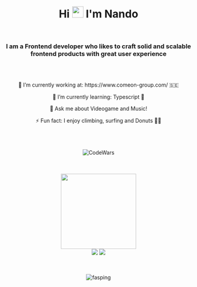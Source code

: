                    
<h1 align="center">Hi <img src="https://raw.githubusercontent.com/kaueMarques/kaueMarques/master/hi.gif" width="30px"> I'm Nando </h1>

<br>

  
<h3 align="center">I am a Frontend developer who likes to craft solid and scalable frontend products with great user experience</h3>
<br><br>
<p align="center"> 🔭 I’m currently working at: https://www.comeon-group.com/ 🇸🇪</p>
<p align="center">🌱 I’m currently learning: Typescript 💙</p>
<p align="center"> 💬 Ask me about Videogame and Music!</p>
<p align="center"> ⚡ Fun fact: I enjoy climbing, surfing and Donuts 🏄‍♂️</p>


<br><br> 
  <p align="center"> <img align="center" alt='CodeWars' src='https://www.codewars.com/users/Fasping/badges/large' /> </p> 
 <br><br>
 
</div>
  <div align="center">
<img src="https://cdn.dribbble.com/users/260312/screenshots/2553737/media/55d2ee70677214c6817f561d8901ec67.gif" width="200"> 
 <div> 
  <a href = "mailto:nandocasesgarcia@gmail.com"><img src="https://img.shields.io/badge/-Gmail-%23333?style=for-the-badge&logo=gmail&logoColor=white"   target="_blank"></a>
  <a href="https://www.linkedin.com/in/fernandocases94" target="_blank"><img src="https://img.shields.io/badge/-LinkedIn-%230077B5?style=for-the-badge&logo=linkedin&logoColor=white" target="_blank"></a> 
    </div>
    <br><br>
    <p align="center"> <img src="https://komarev.com/ghpvc/?username=fasping&label=Profile%20views&color=0e75b6&style=flat" alt="fasping" /> </p>
